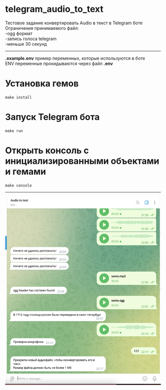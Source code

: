# telegram_audio_to_text
Тестовое задание конвертировать Audio в текст в Telegram боте\
Ограничения принимаемого файл:\
-ogg формат\
-запись голоса telegram\
-меньше 30 секунд

---

**.example.env** пример переменных, которые используются в боте\
ENV переменные прокидываются через файл **.env**

# Установка гемов
```
make install
```

# Запуск Telegram бота
```
make run
```

# Открыть консоль с инициализированными объектами и гемами
```
make console
```

---

![alt text](telegram_answers.png)
